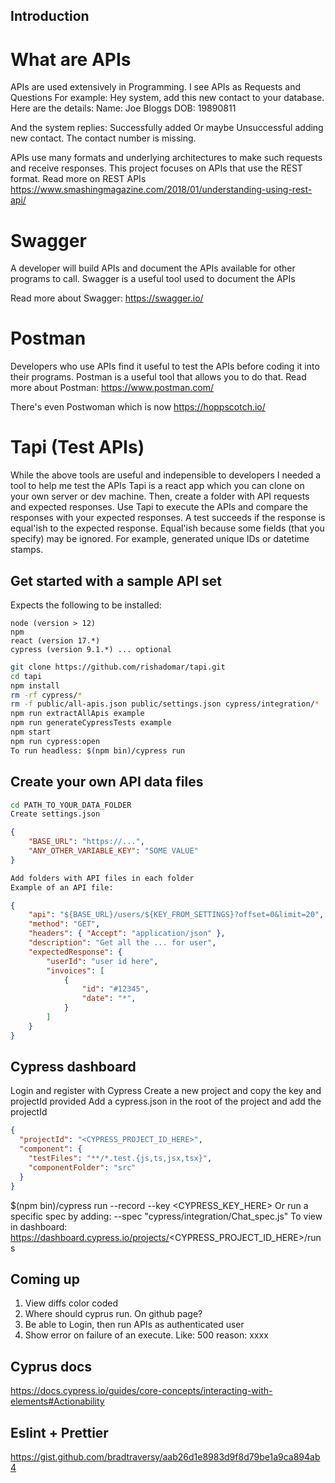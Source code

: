 ## Introduction

# What are APIs

APIs are used extensively in Programming.
I see APIs as Requests and Questions
For example: Hey system, add this new contact to your database. 
Here are the details:
Name: Joe Bloggs
DOB: 19890811

And the system replies: Successfully added
Or maybe Unsuccessful adding new contact. The contact number is missing.

APIs use many formats and underlying architectures to make such requests and receive responses.
This project focuses on APIs that use the REST format.
Read more on REST APIs https://www.smashingmagazine.com/2018/01/understanding-using-rest-api/

# Swagger

A developer will build APIs and document the APIs available for other programs to call.
Swagger is a useful tool used to document the APIs

Read more about Swagger: https://swagger.io/

# Postman

Developers who use APIs find it useful to test the APIs before coding it into their programs.
Postman is a useful tool that allows you to do that.
Read more about Postman: https://www.postman.com/

There's even Postwoman which is now https://hoppscotch.io/

# Tapi (Test APIs)

While the above tools are useful and indepensible to developers I needed a tool to help me test the APIs
Tapi is a react app which you can clone on your own server or dev machine.
Then, create a folder with API requests and expected responses.
Use Tapi to execute the APIs and compare the responses with your expected responses.
A test succeeds if the response is equal'ish to the expected response.
Equal'ish because some fields (that you specify) may be ignored. For example, generated unique IDs or datetime stamps.

## Get started with a sample API set

Expects the following to be installed:
```
node (version > 12)
npm
react (version 17.*)
cypress (version 9.1.*) ... optional
```

```sh
git clone https://github.com/rishadomar/tapi.git
cd tapi
npm install
rm -rf cypress/*
rm -f public/all-apis.json public/settings.json cypress/integration/*
npm run extractAllApis example
npm run generateCypressTests example
npm start
npm run cypress:open
To run headless: $(npm bin)/cypress run 
```

## Create your own API data files
```sh
cd PATH_TO_YOUR_DATA_FOLDER
Create settings.json
```
```json
{
    "BASE_URL": "https://...",
    "ANY_OTHER_VARIABLE_KEY": "SOME VALUE"
}
```
```sh
Add folders with API files in each folder
Example of an API file:
```
```json
{
    "api": "${BASE_URL}/users/${KEY_FROM_SETTINGS}?offset=0&limit=20",
    "method": "GET",
    "headers": { "Accept": "application/json" },
    "description": "Get all the ... for user",
    "expectedResponse": {
        "userId": "user id here",
        "invoices": [
            {
                "id": "#12345",
                "date": "*",
            }
        ]
    }
}
```

## Cypress dashboard
Login and register with Cypress
Create a new project and copy the key and projectId provided
Add a cypress.json in the root of the project and add the projectId
```json
{
  "projectId": "<CYPRESS_PROJECT_ID_HERE>",
  "component": {
    "testFiles": "**/*.test.{js,ts,jsx,tsx}",
    "componentFolder": "src"
  }
}
```
$(npm bin)/cypress run --record --key <CYPRESS_KEY_HERE>
Or run a specific spec by adding:
    --spec "cypress/integration/Chat_spec.js"
To view in dashboard: https://dashboard.cypress.io/projects/<CYPRESS_PROJECT_ID_HERE>/runs


## Coming up

1. View diffs color coded
2. Where should cyprus run. On github page?
3. Be able to Login, then run APIs as authenticated user
4. Show error on failure of an execute. Like: 500 reason: xxxx

## Cyprus docs

https://docs.cypress.io/guides/core-concepts/interacting-with-elements#Actionability

## Eslint + Prettier

https://gist.github.com/bradtraversy/aab26d1e8983d9f8d79be1a9ca894ab4
